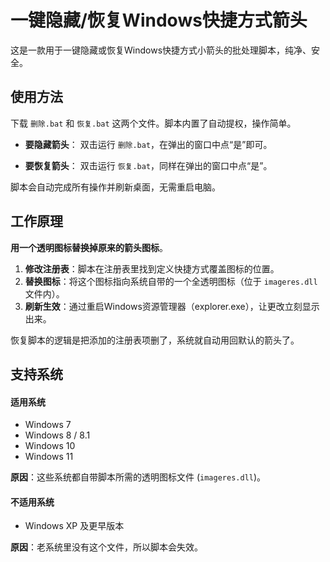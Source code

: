 # 一键隐藏/恢复Windows快捷方式箭头

这是一款用于一键隐藏或恢复Windows快捷方式小箭头的批处理脚本，纯净、安全。

## 使用方法

下载 `删除.bat` 和 `恢复.bat` 这两个文件。脚本内置了自动提权，操作简单。

*   **要隐藏箭头**：
    双击运行 `删除.bat`，在弹出的窗口中点“是”即可。

*   **要恢复箭头**：
    双击运行 `恢复.bat`，同样在弹出的窗口中点“是”。

脚本会自动完成所有操作并刷新桌面，无需重启电脑。

## 工作原理

**用一个透明图标替换掉原来的箭头图标**。

1.  **修改注册表**：脚本在注册表里找到定义快捷方式覆盖图标的位置。
2.  **替换图标**：将这个图标指向系统自带的一个全透明图标（位于 `imageres.dll` 文件内）。
3.  **刷新生效**：通过重启Windows资源管理器（explorer.exe），让更改立刻显示出来。

恢复脚本的逻辑是把添加的注册表项删了，系统就自动用回默认的箭头了。

## 支持系统

#### 适用系统
*   Windows 7
*   Windows 8 / 8.1
*   Windows 10
*   Windows 11

**原因**：这些系统都自带脚本所需的透明图标文件 (`imageres.dll`)。

#### 不适用系统
*   Windows XP 及更早版本

**原因**：老系统里没有这个文件，所以脚本会失效。
